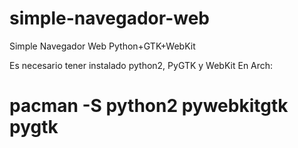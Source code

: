 simple-navegador-web
====================

Simple Navegador Web Python+GTK+WebKit

Es necesario tener instalado python2, PyGTK y WebKit
En Arch:
# pacman -S python2 pywebkitgtk pygtk
